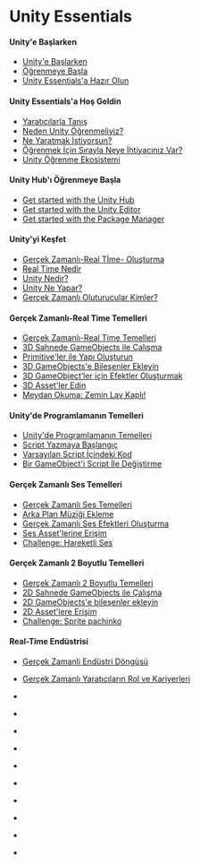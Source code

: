 # Unity Essentials

#### Unity'e Başlarken ####
- [Unity'e Başlarken](get-started-with-unity)
- [Öğrenmeye Başla](start-learning)
- [Unity Essentials'a Hazır Olun](get-ready-for-unity-essentials)

#### Unity Essentials'a Hoş Geldin ####
- [Yaratıcılarla Tanış](meet-the-creators)
- [Neden Unity Öğrenmeliyiz?](why-learn-unity)
- [Ne Yaratmak İstiyorsun?](what-do-you-want-to-create)
- [Öğrenmek İçin Sırayla Neye İhtiyacınız Var?](what-do-you-need-in-order-to-learn-unity)
- [Unity Öğrenme Ekosistemi](unity-learning-ecosystem)

#### Unity Hub'ı Öğrenmeye Başla ####
- [Get started with the Unity Hub](get-started-with-unity-hub)
- [Get started with the Unity Editor](get-started-with-the-unity-editor)
- [Get started with the Package Manager](get-started-with-the-package-manager)

#### Unity'yi Keşfet ####
- [Gerçek Zamanlı-Real Tİme- Oluşturma](real-time-creation)
- [Real Time Nedir](what-real-time)
- [Unity Nedir?](what-unity)
- [Unity Ne Yapar?](what-can-unity-do)
- [Gerçek Zamanlı Oluturucular Kimler?](who-are-real-time-creators)
#### Gerçek Zamanlı-Real Time Temelleri ####
- [Gerçek Zamanlı-Real Time Temelleri](essentials-real-time-3D)
- [3D Sahnede GameObjects ile Çalışma](work-with-gameObjects-3DScene)
- [Primitive'ler ile Yapı Oluşturun](create-structure-with-primitives)
- [3D GameObjects'e Bileşenler Ekleyin](add-components-3D-gameObjects)
- [3D GameObject’ler için Efektler Oluşturmak](create-effects-for-3D-gameObjects)
- [3D Asset'ler Edin](get-3D-assets)
- [Meydan Okuma: Zemin Lav Kaplı!](challenge-floor-lava)

#### Unity'de Programlamanın Temelleri ####
- [Unity'de Programlamanın Temelleri](essentials-of-programming-in-unity)
- [Script Yazmaya Başlangıç](get-started-with-scripts)
- [Varsayılan Script İçindeki Kod](code-in-the-default-script)
- [Bir GameObject'i Script İle Değiştirme](change-gameObject-with-script)

#### Gerçek Zamanlı Ses Temelleri ####
- [Gerçek Zamanlı Ses Temelleri](essentials-of-real-time-audio)
- [Arka Plan Müziği Ekleme](add-background-music)
- [Gerçek Zamanlı Ses Efektleri Oluşturma](create-real-time-3D-audio-effects)
- [Ses Asset'lerine Erişim](get-audio-assets)
- [Challenge: Hareketli Ses](challenge-moving-sound)

#### Gerçek Zamanlı 2 Boyutlu Temelleri ####
- [Gerçek Zamanlı 2 Boyutlu Temelleri](essentials-of-real-time-2D)
- [2D Sahnede GameObjects ile Çalışma](work-with-gameObjects-2D-scene)
- [2D GameObjects'e bileşenler ekleyin](add-components-2D-gameObjects)
- [2D Asset'lere Erişim](get-2D-assets)
- [Challenge: Sprite pachinko](challenge-sprite-pachinko)

#### Real-Time Endüstrisi ####
- [Gerçek Zamanli Endüstri Döngüsü](the-real-time-production-cycle)
- [Gerçek Zamanlı Yaratıcıların Rol ve Kariyerleri](roles-and-careers-for-real-time-creators)


- []()
- []()
- []()
- []()
- []()
- []()
- []()
- []()
- []()
- []()




